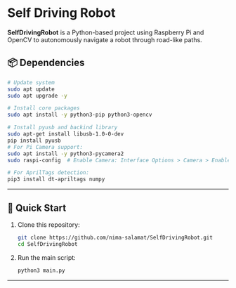 # **Self Driving Robot** 
**SelfDrivingRobot** is a Python-based project using Raspberry Pi and OpenCV to autonomously navigate a robot through road-like paths.



## **📦 Dependencies**  


```bash
# Update system
sudo apt update
sudo apt upgrade -y

# Install core packages
sudo apt install -y python3-pip python3-opencv

# Install pyusb and backind library
sudo apt-get install libusb-1.0-0-dev
pip install pyusb
# For Pi Camera support:
sudo apt install -y python3-pycamera2
sudo raspi-config  # Enable Camera: Interface Options > Camera > Enable

# For AprilTags detection:
pip3 install dt-apriltags numpy
```
---

## **🚀 Quick Start**  
1. Clone this repository:  
   ```bash
   git clone https://github.com/nima-salamat/SelfDrivingRobot.git
   cd SelfDrivingRobot
   ```

2. Run the main script:  
   ```bash
   python3 main.py
   ```

---

